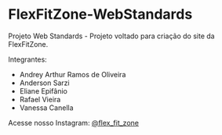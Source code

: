 # FlexFitZone-WebStandards

Projeto Web Standards - Projeto voltado para criação do site da FlexFitZone.

Integrantes: 
- Andrey Arthur Ramos de Oliveira
- Anderson Sarzi
- Eliane Epifânio
- Rafael Vieira
- Vanessa Canella

Acesse nosso Instagram: [@flex_fit_zone
](https://www.instagram.com/flex_fit_zone?igsh=dHRlaW44ZWI0MG5q)
